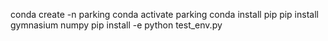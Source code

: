 conda create -n parking
conda activate parking
conda install pip
pip install gymnasium numpy
pip install -e
python test_env.py
